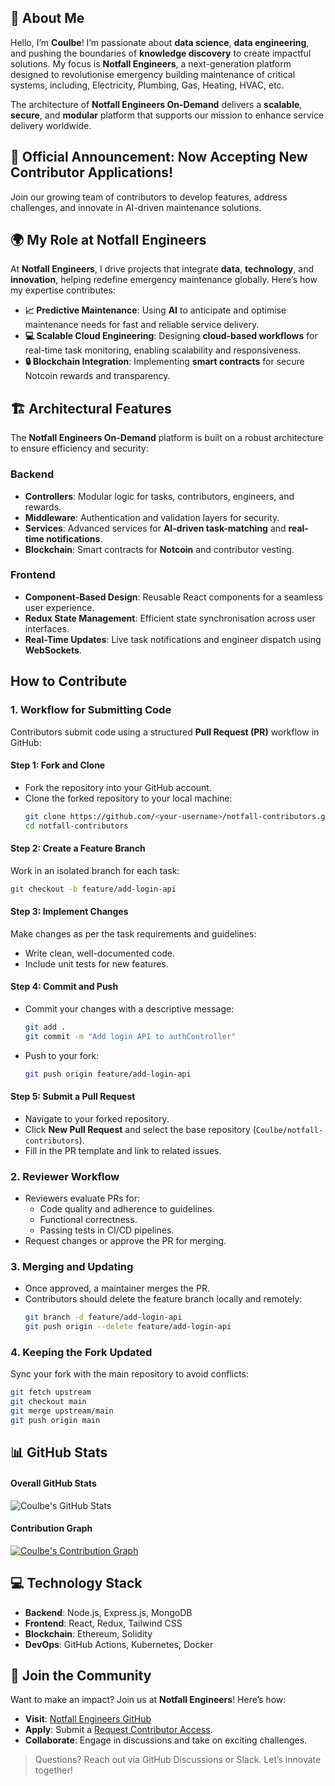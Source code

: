 ## **💫 About Me**

Hello, I’m **Coulbe**! I’m passionate about **data science**, **data engineering**, and pushing the boundaries of **knowledge discovery** to create impactful solutions. My focus is **Notfall Engineers**, a next-generation platform designed to revolutionise emergency building maintenance of critical systems, including, Electricity, Plumbing, Gas, Heating, HVAC, etc.

The architecture of **Notfall Engineers On-Demand** delivers a **scalable**, **secure**, and **modular** platform that supports our mission to enhance service delivery worldwide.



## 🚀 **Official Announcement**: Now Accepting New Contributor Applications!

Join our growing team of contributors to develop features, address challenges, and innovate in AI-driven maintenance solutions.



## **🌍 My Role at Notfall Engineers**

At **Notfall Engineers**, I drive projects that integrate **data**, **technology**, and **innovation**, helping redefine emergency maintenance globally. Here’s how my expertise contributes:

- **📈 Predictive Maintenance**: Using **AI** to anticipate and optimise maintenance needs for fast and reliable service delivery.
- **💻 Scalable Cloud Engineering**: Designing **cloud-based workflows** for real-time task monitoring, enabling scalability and responsiveness.
- **🔒 Blockchain Integration**: Implementing **smart contracts** for secure Notcoin rewards and transparency.



## **🏗️ Architectural Features**

The **Notfall Engineers On-Demand** platform is built on a robust architecture to ensure efficiency and security:

### Backend
- **Controllers**: Modular logic for tasks, contributors, engineers, and rewards.
- **Middleware**: Authentication and validation layers for security.
- **Services**: Advanced services for **AI-driven task-matching** and **real-time notifications**.
- **Blockchain**: Smart contracts for **Notcoin** and contributor vesting.

### Frontend
- **Component-Based Design**: Reusable React components for a seamless user experience.
- **Redux State Management**: Efficient state synchronisation across user interfaces.
- **Real-Time Updates**: Live task notifications and engineer dispatch using **WebSockets**.



## **How to Contribute**

### **1. Workflow for Submitting Code**

Contributors submit code using a structured **Pull Request (PR)** workflow in GitHub:

#### **Step 1: Fork and Clone**
- Fork the repository into your GitHub account.
- Clone the forked repository to your local machine:
  ```bash
  git clone https://github.com/<your-username>/notfall-contributors.git
  cd notfall-contributors
  ```

#### **Step 2: Create a Feature Branch**
Work in an isolated branch for each task:
```bash
git checkout -b feature/add-login-api
```

#### **Step 3: Implement Changes**
Make changes as per the task requirements and guidelines:
- Write clean, well-documented code.
- Include unit tests for new features.

#### **Step 4: Commit and Push**
- Commit your changes with a descriptive message:
  ```bash
  git add .
  git commit -m "Add login API to authController"
  ```
- Push to your fork:
  ```bash
  git push origin feature/add-login-api
  ```

#### **Step 5: Submit a Pull Request**
- Navigate to your forked repository.
- Click **New Pull Request** and select the base repository (`Coulbe/notfall-contributors`).
- Fill in the PR template and link to related issues.



### **2. Reviewer Workflow**

- Reviewers evaluate PRs for:
  - Code quality and adherence to guidelines.
  - Functional correctness.
  - Passing tests in CI/CD pipelines.
- Request changes or approve the PR for merging.



### **3. Merging and Updating**

- Once approved, a maintainer merges the PR.
- Contributors should delete the feature branch locally and remotely:
  ```bash
  git branch -d feature/add-login-api
  git push origin --delete feature/add-login-api
  ```



### **4. Keeping the Fork Updated**

Sync your fork with the main repository to avoid conflicts:
```bash
git fetch upstream
git checkout main
git merge upstream/main
git push origin main
```



## **📊 GitHub Stats**

#### **Overall GitHub Stats**
![Coulbe's GitHub Stats](https://github-readme-stats.vercel.app/api?username=Coulbe&show_icons=true&theme=radical)

#### **Contribution Graph**
[![Coulbe's Contribution Graph](https://activity-graph.herokuapp.com/graph?username=Coulbe&theme=react-dark)](https://github.com/Coulbe)



## **💻 Technology Stack**

- **Backend**: Node.js, Express.js, MongoDB
- **Frontend**: React, Redux, Tailwind CSS
- **Blockchain**: Ethereum, Solidity
- **DevOps**: GitHub Actions, Kubernetes, Docker



## **🎉 Join the Community**

Want to make an impact? Join us at **Notfall Engineers**! Here’s how:

- **Visit**: [Notfall Engineers GitHub](https://github.com/Coulbe/notfall-contributors)
- **Apply**: Submit a [Request Contributor Access](https://github.com/Coulbe/notfall-contributors/issues/new/choose).
- **Collaborate**: Engage in discussions and take on exciting challenges.

> Questions? Reach out via GitHub Discussions or Slack. Let’s innovate together!


